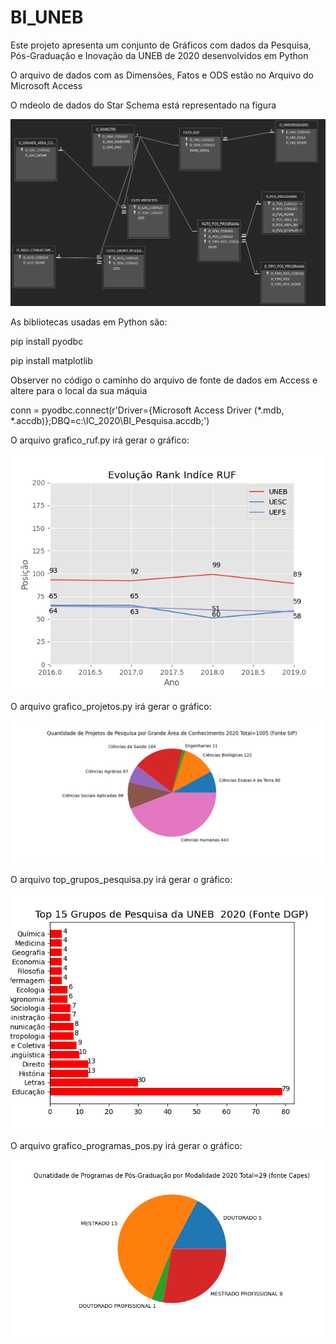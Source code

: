 # BI_UNEB


Este projeto apresenta um conjunto de Gráficos com dados da Pesquisa, Pós-Graduação e Inovação da UNEB de 2020 desenvolvidos em Python

O arquivo de dados com as Dimensões, Fatos e ODS estão no Arquivo do Microsoft Access

O mdeolo de dados do Star Schema está representado na figura 

![Screenshot](modelo.png)


As bibliotecas usadas em Python são:

pip install pyodbc

pip install matplotlib


Observer no código o caminho do arquivo de fonte de dados em Access e altere para o local da sua máquia

conn = pyodbc.connect(r'Driver={Microsoft Access Driver (*.mdb, *.accdb)};DBQ=c:\IC_2020\BI_Pesquisa.accdb;')

O arquivo grafico_ruf.py irá gerar o gráfico: 

![Screenshot](grafico_ruf.png)

O arquivo grafico_projetos.py irá gerar o gráfico: 

![Screenshot](grafico_projetos.png)

O arquivo top_grupos_pesquisa.py irá gerar o gráfico: 

![Screenshot](grafico_top_15.png)

O arquivo grafico_programas_pos.py irá gerar o gráfico: 

![Screenshot](grafico_programas_pos.png)
